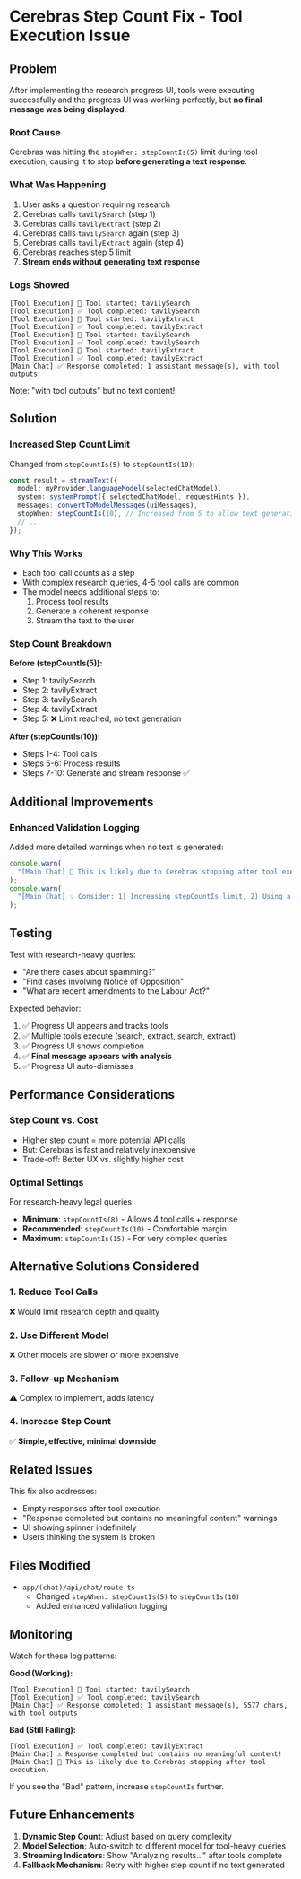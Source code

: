 # Cerebras Step Count Fix - Tool Execution Issue

## Problem

After implementing the research progress UI, tools were executing successfully and the progress UI was working perfectly, but **no final message was being displayed**.

### Root Cause

Cerebras was hitting the `stopWhen: stepCountIs(5)` limit during tool execution, causing it to stop **before generating a text response**.

### What Was Happening

1. User asks a question requiring research
2. Cerebras calls `tavilySearch` (step 1)
3. Cerebras calls `tavilyExtract` (step 2)
4. Cerebras calls `tavilySearch` again (step 3)
5. Cerebras calls `tavilyExtract` again (step 4)
6. Cerebras reaches step 5 limit
7. **Stream ends without generating text response**

### Logs Showed

```
[Tool Execution] 🔧 Tool started: tavilySearch
[Tool Execution] ✅ Tool completed: tavilySearch
[Tool Execution] 🔧 Tool started: tavilyExtract
[Tool Execution] ✅ Tool completed: tavilyExtract
[Tool Execution] 🔧 Tool started: tavilySearch
[Tool Execution] ✅ Tool completed: tavilySearch
[Tool Execution] 🔧 Tool started: tavilyExtract
[Tool Execution] ✅ Tool completed: tavilyExtract
[Main Chat] ✅ Response completed: 1 assistant message(s), with tool outputs
```

Note: "with tool outputs" but no text content!

## Solution

### Increased Step Count Limit

Changed from `stepCountIs(5)` to `stepCountIs(10)`:

```typescript
const result = streamText({
  model: myProvider.languageModel(selectedChatModel),
  system: systemPrompt({ selectedChatModel, requestHints }),
  messages: convertToModelMessages(uiMessages),
  stopWhen: stepCountIs(10), // Increased from 5 to allow text generation after tools
  // ...
});
```

### Why This Works

- Each tool call counts as a step
- With complex research queries, 4-5 tool calls are common
- The model needs additional steps to:
  1. Process tool results
  2. Generate a coherent response
  3. Stream the text to the user

### Step Count Breakdown

**Before (stepCountIs(5)):**

- Step 1: tavilySearch
- Step 2: tavilyExtract
- Step 3: tavilySearch
- Step 4: tavilyExtract
- Step 5: ❌ Limit reached, no text generation

**After (stepCountIs(10)):**

- Steps 1-4: Tool calls
- Steps 5-6: Process results
- Steps 7-10: Generate and stream response ✅

## Additional Improvements

### Enhanced Validation Logging

Added more detailed warnings when no text is generated:

```typescript
console.warn(
  "[Main Chat] 🔧 This is likely due to Cerebras stopping after tool execution."
);
console.warn(
  "[Main Chat] 💡 Consider: 1) Increasing stepCountIs limit, 2) Using a different model for tool-heavy queries, or 3) Implementing a follow-up mechanism"
);
```

## Testing

Test with research-heavy queries:

- "Are there cases about spamming?"
- "Find cases involving Notice of Opposition"
- "What are recent amendments to the Labour Act?"

Expected behavior:

1. ✅ Progress UI appears and tracks tools
2. ✅ Multiple tools execute (search, extract, search, extract)
3. ✅ Progress UI shows completion
4. ✅ **Final message appears with analysis**
5. ✅ Progress UI auto-dismisses

## Performance Considerations

### Step Count vs. Cost

- Higher step count = more potential API calls
- But: Cerebras is fast and relatively inexpensive
- Trade-off: Better UX vs. slightly higher cost

### Optimal Settings

For research-heavy legal queries:

- **Minimum**: `stepCountIs(8)` - Allows 4 tool calls + response
- **Recommended**: `stepCountIs(10)` - Comfortable margin
- **Maximum**: `stepCountIs(15)` - For very complex queries

## Alternative Solutions Considered

### 1. Reduce Tool Calls

❌ Would limit research depth and quality

### 2. Use Different Model

❌ Other models are slower or more expensive

### 3. Follow-up Mechanism

⚠️ Complex to implement, adds latency

### 4. Increase Step Count

✅ **Simple, effective, minimal downside**

## Related Issues

This fix also addresses:

- Empty responses after tool execution
- "Response completed but contains no meaningful content" warnings
- UI showing spinner indefinitely
- Users thinking the system is broken

## Files Modified

- `app/(chat)/api/chat/route.ts`
  - Changed `stopWhen: stepCountIs(5)` to `stepCountIs(10)`
  - Added enhanced validation logging

## Monitoring

Watch for these log patterns:

**Good (Working):**

```
[Tool Execution] 🔧 Tool started: tavilySearch
[Tool Execution] ✅ Tool completed: tavilySearch
[Main Chat] ✅ Response completed: 1 assistant message(s), 5577 chars, with tool outputs
```

**Bad (Still Failing):**

```
[Tool Execution] ✅ Tool completed: tavilyExtract
[Main Chat] ⚠️ Response completed but contains no meaningful content!
[Main Chat] 🔧 This is likely due to Cerebras stopping after tool execution.
```

If you see the "Bad" pattern, increase `stepCountIs` further.

## Future Enhancements

1. **Dynamic Step Count**: Adjust based on query complexity
2. **Model Selection**: Auto-switch to different model for tool-heavy queries
3. **Streaming Indicators**: Show "Analyzing results..." after tools complete
4. **Fallback Mechanism**: Retry with higher step count if no text generated
